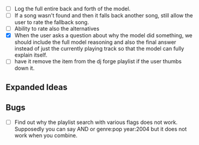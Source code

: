 - [ ] Log the full entire back and forth of the model.
- [ ] If a song wasn't found and then it falls back another song, still allow the user to rate the fallback song.
- [ ] Ability to rate also the alternatives
- [x] When the user asks a question about why the model did something, we should include the full model reasoning and also the final answer instead of just the currently playing track so that the model can fully explain itself.
- [ ] have it remove the item from the dj forge playlist if the user thumbs down it.
## Expanded Ideas


## Bugs
- [ ] Find out why the playlist search with various flags does not work. Supposedly you can say AND or genre:pop year:2004 but it does not work when you combine.
